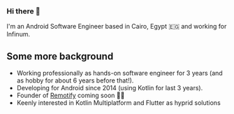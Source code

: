 ### Hi there 👋

I'm an Android Software Engineer based in Cairo, Egypt 🇪🇬 and working for Infinum.

## Some more background
- Working professionally as hands-on software engineer for 3 years (and as hobby for about 6 years before that!).  
- Developing for Android since 2014 (using Kotlin for last 3 years).
- Founder of [Remotify](http://remotifyapp.com/) coming soon 🚀🚀
- Keenly interested in Kotlin Multiplatform and Flutter as hyprid solutions
